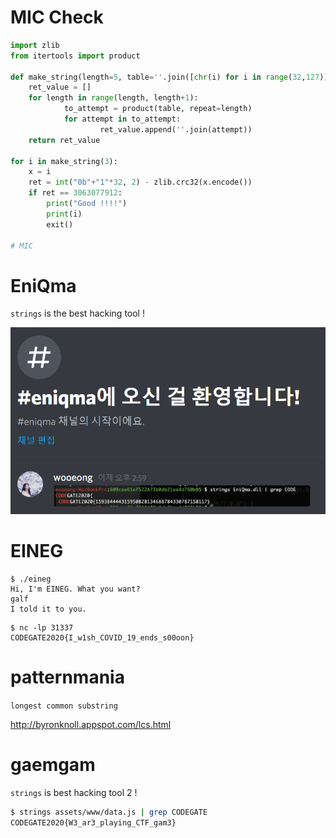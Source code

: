 # MIC Check

```py
import zlib
from itertools import product

def make_string(length=5, table=''.join([chr(i) for i in range(32,127)])):
    ret_value = []
    for length in range(length, length+1):
            to_attempt = product(table, repeat=length)
            for attempt in to_attempt:
                    ret_value.append(''.join(attempt))
    return ret_value

for i in make_string(3):
    x = i
    ret = int("0b"+"1"*32, 2) - zlib.crc32(x.encode())
    if ret == 3063077912:
        print("Good !!!!")
        print(i)
        exit()

# MIC
```

# EniQma
`strings` is the best hacking tool !

![eniqma.png](./eniqma.png)

# EINEG

```
$ ./eineg 
Hi, I'm EINEG. What you want?
galf
I told it to you.
```

```
$ nc -lp 31337
CODEGATE2020{I_w1sh_COVID_19_ends_s00oon}

```

# patternmania
`longest common substring`

http://byronknoll.appspot.com/lcs.html

# gaemgam
`strings` is best hacking tool 2 !
```bash
$ strings assets/www/data.js | grep CODEGATE
CODEGATE2020{W3_ar3_playing_CTF_gam3}
```

